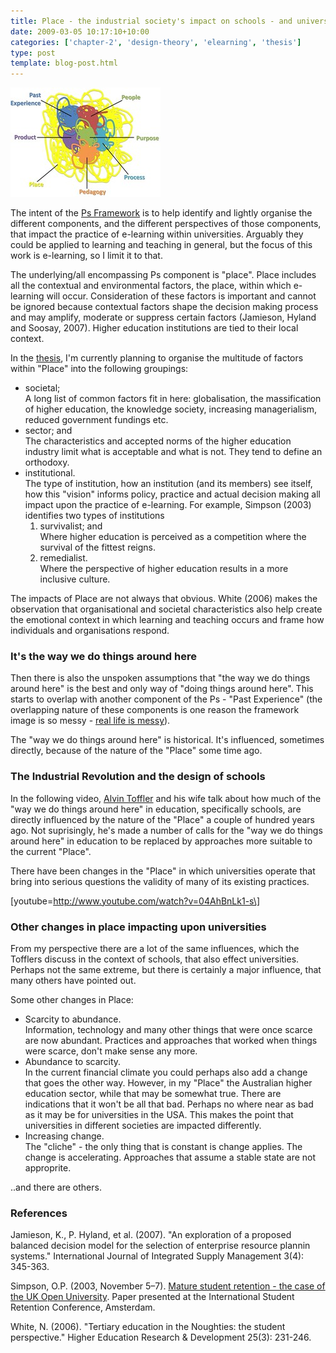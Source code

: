 ```yaml
---
title: Place - the industrial society's impact on schools - and universities?
date: 2009-03-05 10:17:10+10:00
categories: ['chapter-2', 'design-theory', 'elearning', 'thesis']
type: post
template: blog-post.html
---
```

[![The Ps Framework: a messy version](images/3281484920_07273d0662_m.jpg)](http://www.flickr.com/photos/david_jones/3281484920/ "The Ps Framework: a messy version by David T Jones, on Flickr")

The intent of the [Ps Framework](/blog2/2009/01/25/the-dominant-and-problem-assumptions-underlying-university-based-e-learning-introduction/) is to help identify and lightly organise the different components, and the different perspectives of those components, that impact the practice of e-learning within universities. Arguably they could be applied to learning and teaching in general, but the focus of this work is e-learning, so I limit it to that.

The underlying/all encompassing Ps component is "place". Place includes all the contextual and environmental factors, the place, within which e-learning will occur. Consideration of these factors is important and cannot be ignored because contextual factors shape the decision making process and may amplify, moderate or suppress certain factors (Jamieson, Hyland and Soosay, 2007). Higher education institutions are tied to their local context.

In the [thesis](/blog2/research/phd-thesis/), I'm currently planning to organise the multitude of factors within "Place" into the following groupings:

- societal;  
    A long list of common factors fit in here: globalisation, the massification of higher education, the knowledge society, increasing managerialism, reduced government fundings etc.
- sector; and  
    The characteristics and accepted norms of the higher education industry limit what is acceptable and what is not. They tend to define an orthodoxy.
- institutional.  
    The type of institution, how an institution (and its members) see itself, how this "vision" informs policy, practice and actual decision making all impact upon the practice of e-learning. For example, Simpson (2003) identifies two types of institutions
    1. survivalist; and  
        Where higher education is perceived as a competition where the survival of the fittest reigns.
    2. remedialist.  
        Where the perspective of higher education results in a more inclusive culture.

The impacts of Place are not always that obvious. White (2006) makes the observation that organisational and societal characteristics also help create the emotional context in which learning and teaching occurs and frame how individuals and organisations respond.

### It's the way we do things around here

Then there is also the unspoken assumptions that "the way we do things around here" is the best and only way of "doing things around here". This starts to overlap with another component of the Ps - "Past Experience" (the overlapping nature of these components is one reason the framework image is so messy - [real life is messy](/blog2/2009/02/16/frameworks-and-representation-tidy-versus-messy/)).

The "way we do things around here" is historical. It's influenced, sometimes directly, because of the nature of the "Place" some time ago.

### The Industrial Revolution and the design of schools

In the following video, [Alvin Toffler](http://en.wikipedia.org/wiki/Alvin_Toffler) and his wife talk about how much of the "way we do things around here" in education, specifically schools, are directly influenced by the nature of the "Place" a couple of hundred years ago. Not suprisingly, he's made a number of calls for the "way we do things around here" in education to be replaced by approaches more suitable to the current "Place".

There have been changes in the "Place" in which universities operate that bring into serious questions the validity of many of its existing practices.

\[youtube=http://www.youtube.com/watch?v=04AhBnLk1-s\]

### Other changes in place impacting upon universities

From my perspective there are a lot of the same influences, which the Tofflers discuss in the context of schools, that also effect universities. Perhaps not the same extreme, but there is certainly a major influence, that many others have pointed out.

Some other changes in Place:

- Scarcity to abundance.  
    Information, technology and many other things that were once scarce are now abundant. Practices and approaches that worked when things were scarce, don't make sense any more.
- Abundance to scarcity.  
    In the current financial climate you could perhaps also add a change that goes the other way. However, in my "Place" the Australian higher education sector, while that may be somewhat true. There are indications that it won't be all that bad. Perhaps no where near as bad as it may be for universities in the USA. This makes the point that universities in different societies are impacted differently.
- Increasing change.  
    The "cliche" - the only thing that is constant is change applies. The change is accelerating. Approaches that assume a stable state are not approprite.

..and there are others.

### References

Jamieson, K., P. Hyland, et al. (2007). "An exploration of a proposed balanced decision model for the selection of enterprise resource plannin systems." International Journal of Integrated Supply Management 3(4): 345-363.

Simpson, O.P. (2003, November 5–7). [Mature student retention - the case of the UK Open University](http://www.staffs.ac.uk/institutes/access/docs/Amster-papersOS\(1\).doc). Paper presented at the International Student Retention Conference, Amsterdam.

White, N. (2006). "Tertiary education in the Noughties: the student perspective." Higher Education Research & Development 25(3): 231-246.